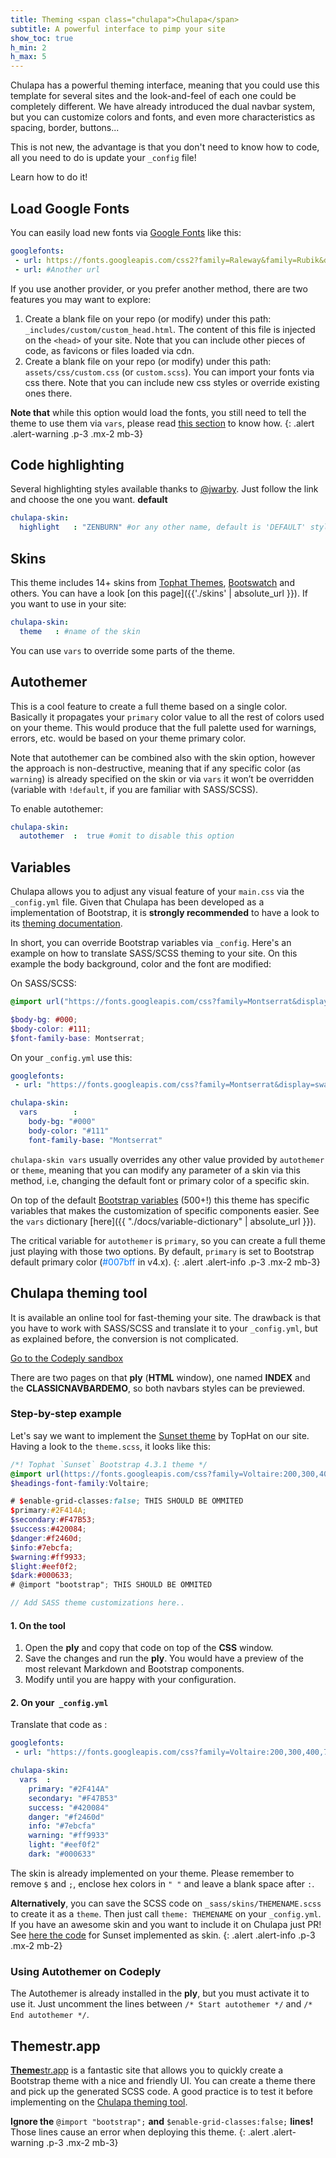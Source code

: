```yaml
---
title: Theming <span class="chulapa">Chulapa</span>
subtitle: A powerful interface to pimp your site
show_toc: true
h_min: 2
h_max: 5
---
```


<span class="chulapa">Chulapa</span> has a powerful theming interface, meaning that you could use this template for several sites and the look-and-feel of each one could be completely different. We have already introduced the dual navbar system, but you can customize colors and fonts, and even more characteristics as spacing, border, buttons...

This is not new, the advantage is that you don't need to know how to code, all you need to do is update your `_config` file!

Learn how to do it!

## Load Google Fonts

You can easily load new fonts via [Google Fonts](https://fonts.google.com/) like this:

```yaml
googlefonts:
 - url: https://fonts.googleapis.com/css2?family=Raleway&family=Rubik&display=swap
 - url: #Another url
```

If you use another provider, or you prefer another method, there are two features you may want to explore:
  1. Create a blank file on your repo (or modify) under this path: `_includes/custom/custom_head.html`. The content of this file is injected on the `<head>` of your site. Note that you can include other pieces of code, as favicons or files loaded via cdn.
  2. Create a blank file on your repo (or modify) under this path: `assets/css/custom.css` (or `custom.scss`). You can import your fonts via css there. Note that you can include new css styles or override existing ones there.


**Note that** while this option would load the fonts, you still need to tell the theme to use them via `vars`, please read [this section](https://dieghernan.github.io/chulapa/docs/03-theming#variables) to know how.
{: .alert .alert-warning .p-3 .mx-2 mb-3}


## Code highlighting

Several highlighting styles available thanks to [@jwarby](http://jwarby.github.io/jekyll-pygments-themes). Just follow the link and choose the one you want. **default**

```yaml
chulapa-skin: 
  highlight   : "ZENBURN" #or any other name, default is 'DEFAULT' style
```

## Skins

This theme includes 14+ skins from [Tophat Themes](https://themesguide.github.io/top-hat/dist/), [Bootswatch](https://bootswatch.com/) and others. You can have a look [on this page]({{'./skins' | absolute_url }}). If you want to use in your site:

```yaml
chulapa-skin: 
  theme   : #name of the skin
```

You can use `vars` to override some parts of the theme.

## Autothemer

This is a cool feature to create a full theme based on a single color. Basically it propagates your `primary` color value to all the rest of colors used on your theme. This would produce that the full palette used for warnings, errors, etc. would be based on your theme primary color.

Note that autothemer can be combined also with the skin option, however the approach is non-destructive, meaning that if any specific color (as `warning`) is already specified on the skin or via `vars` it won’t be overridden (variable with `!default`, if you are familiar with SASS/SCSS).

To enable autothemer: 

```yaml
chulapa-skin: 
  autothemer  :  true #omit to disable this option

```

## Variables

<span class="chulapa">Chulapa</span> allows you to adjust any visual feature of your `main.css` via the `_config.yml` file. Given that <span class="chulapa">Chulapa</span> has been developed as a implementation of Bootstrap, it is **strongly recommended** to have a look to its [theming documentation](https://getbootstrap.com/docs/4.5/getting-started/theming/#variable-defaults).

In short, you can override Bootstrap variables via `_config`. Here's an example on how to translate SASS/SCSS theming to your site. On this example the body background, color and the font are modified:

On SASS/SCSS:

```scss
@import url("https://fonts.googleapis.com/css?family=Montserrat&display=swap");

$body-bg: #000;
$body-color: #111;
$font-family-base: Montserrat;

```

On your `_config.yml` use this:

```yaml
googlefonts: 
 - url: "https://fonts.googleapis.com/css?family=Montserrat&display=swap"

chulapa-skin: 
  vars        :
    body-bg: "#000"
    body-color: "#111"
    font-family-base: "Montserrat"
```

`chulapa-skin vars` usually overrides any other value provided by `autothemer` or `theme`, meaning that you can modify any parameter of a skin via this method, i.e, changing the default font or primary color of a specific skin.


On top of the default [Bootstrap variables](https://github.com/dieghernan/chulapa/blob/master/_sass/bootstrap/_variables.scss) (500+!) this theme has specific variables that makes the customization of specific components easier. See the `vars` dictionary [here]({{ "./docs/variable-dictionary" | absolute_url }}).

The critical variable for `autothemer` is `primary`, so you can create a full theme just playing with those two options. By default, `primary` is set to Bootstrap default primary color (<span style="color:#007bff;">#007bff</span> in v4.x).
{: .alert .alert-info .p-3 .mx-2 mb-3}


<h2 id="tool"><span class="chulapa">Chulapa</span> theming tool</h2>

It is available an online tool for fast-theming your site. The drawback is that you have to work with SASS/SCSS and translate it to your `_config.yml`, but as explained before, the conversion is not complicated. 

<div class="text-center my-4">
  <a class="btn btn-lg btn-dark mx-1 text-primary" href="https://www.codeply.com/p/qhEml875ge" role="button">Go to the Codeply sandbox</a>
</div>

There are two pages on that **ply** (**HTML** window), one named **INDEX** and the **CLASSICNAVBARDEMO**, so both navbars styles can be previewed.

### Step-by-step example

Let's say we want to implement the [Sunset theme](https://themesguide.github.io/top-hat/dist/sunset/) by TopHat on our site. Having a look to the `theme.scss`, it looks like this:

```scss
/*! Tophat `Sunset` Bootstrap 4.3.1 theme */
@import url(https://fonts.googleapis.com/css?family=Voltaire:200,300,400,700);
$headings-font-family:Voltaire;

# $enable-grid-classes:false; THIS SHOULD BE OMMITED
$primary:#2F414A;
$secondary:#F47B53;
$success:#420084;
$danger:#f2460d;
$info:#7ebcfa;
$warning:#ff9933;
$light:#eef0f2;
$dark:#000633;
# @import "bootstrap"; THIS SHOULD BE OMMITED

// Add SASS theme customizations here..

```

#### 1. On the tool

1. Open the **ply** and copy that code on top of the **CSS** window.
2. Save the changes and run the **ply**. You would have a preview of the most relevant Markdown and Bootstrap components.
3. Modify until you are happy with your configuration.

<h4 id="step-2">2. On your<code> _config.yml</code></h4>

Translate that code as :

```yaml
googlefonts: 
 - url: "https://fonts.googleapis.com/css?family=Voltaire:200,300,400,700"

chulapa-skin: 
  vars  :
    primary: "#2F414A"
    secondary: "#F47B53"
    success: "#420084"
    danger: "#f2460d"
    info: "#7ebcfa"
    warning: "#ff9933"
    light: "#eef0f2"
    dark: "#000633"
```

The skin is already implemented on your theme. Please remember to remove `$` and `;`, enclose hex colors in `" "` and leave a blank space after `:`.



**Alternatively**, you can save the SCSS code on `_sass/skins/THEMENAME.scss` to create it as a `theme`. Then just call `theme: THEMENAME` on your `_config.yml`. If you have an awesome skin and you want to include it on <span class="chulapa">Chulapa</span> just PR! See [here the code](https://github.com/dieghernan/chulapa/blob/master/_sass/skins/sunset.scss) for Sunset implemented as skin.
{: .alert .alert-info .p-3 .mx-2 mb-2}


### Using Autothemer on Codeply

The Autothemer is already installed in the **ply**, but you must activate it to use it. Just uncomment the lines between `/* Start autothemer */` and `/* End autothemer */`.

## Themestr.app

[**Theme**str.app](https://themestr.app/) is a fantastic site that allows you to quickly create a Bootstrap theme with a nice and friendly UI. You can create a theme there and pick up the generated  SCSS code. A good practice is to test it before implementing on the <a href="https://www.codeply.com/p/qhEml875ge"><span class="chulapa">Chulapa</span> theming tool</a>.


**Ignore the** `@import "bootstrap";` **and** `$enable-grid-classes:false;` **lines!** Those lines cause an error when deploying this theme.
{: .alert .alert-warning .p-3 .mx-2 mb-3}



